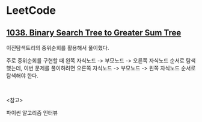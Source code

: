 # LeetCode

## [1038. Binary Search Tree to Greater Sum Tree](https://leetcode.com/problems/binary-search-tree-to-greater-sum-tree/)

이진탐색트리의 중위순회를 활용해서 풀이했다.

주로 중위순회를 구현할 때 왼쪽 자식노드 -> 부모노드 -> 오른쪽 자식노드 순서로 탐색했는데, 이번 문제를 풀이하려면 오른쪽 자식노드 -> 부모노드 -> 왼쪽 자식노드 순서로 탐색해야 한다.

<br>

<참고>

파이썬 알고리즘 인터뷰

